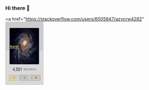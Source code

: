 ### Hi there 👋

<a href="https://stackoverflow.com/users/6505847/azycrw4282" <img src="StackO.png" alt="" width="120" height="200" style="float:left" class="bar-sm avatar-user"></a>


<!--
**AzyCrw4282/azycrw4282** is a ✨ _special_ ✨ repository because its `README.md` (this file) appears on your GitHub profile.

Here are some ideas to get you started:

- 🔭 I’m currently working on ...
- 🌱 I’m currently learning ...
- 👯 I’m looking to collaborate on ...
- 🤔 I’m looking for help with ...
- 💬 Ask me about ...
- 📫 How to reach me: ...
- 😄 Pronouns: ...
- ⚡ Fun fact: ...


-->


